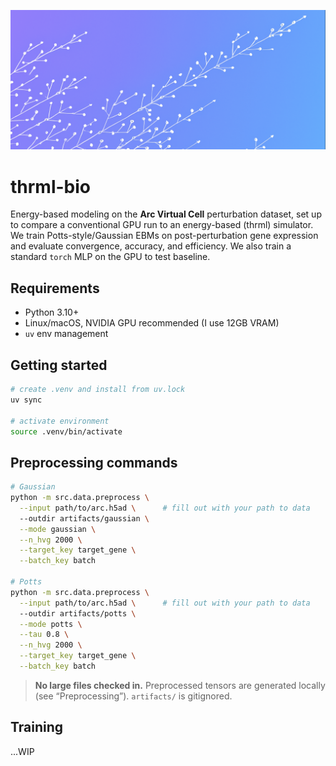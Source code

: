 ![Banner](assets/branching.png)

# thrml-bio

Energy-based modeling on the **Arc Virtual Cell** perturbation dataset, set up to compare a conventional GPU run to an energy-based (thrml) simulator. We train Potts-style/Gaussian EBMs on post-perturbation gene expression and evaluate convergence, accuracy, and efficiency. We also train a standard `torch` MLP on the GPU to test baseline.


## Requirements
- Python 3.10+
- Linux/macOS, NVIDIA GPU recommended (I use 12GB VRAM)
- `uv` env management


## Getting started
```bash
# create .venv and install from uv.lock
uv sync

# activate environment
source .venv/bin/activate
```


## Preprocessing commands
```bash
# Gaussian
python -m src.data.preprocess \
  --input path/to/arc.h5ad \      # fill out with your path to data
  --outdir artifacts/gaussian \
  --mode gaussian \
  --n_hvg 2000 \
  --target_key target_gene \
  --batch_key batch

# Potts
python -m src.data.preprocess \
  --input path/to/arc.h5ad \      # fill out with your path to data
  --outdir artifacts/potts \
  --mode potts \
  --tau 0.8 \
  --n_hvg 2000 \
  --target_key target_gene \
  --batch_key batch
```

> **No large files checked in.** Preprocessed tensors are generated locally (see “Preprocessing”). `artifacts/` is gitignored.


## Training
...WIP